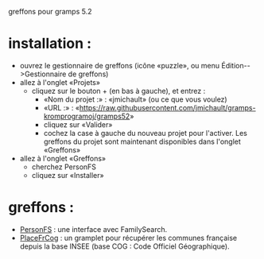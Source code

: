 
greffons pour gramps 5.2

# installation :
* ouvrez le gestionnaire de greffons (icône «puzzle», ou menu Édition-->Gestionnaire de greffons)
* allez à l'onglet «Projets»
  * cliquez sur le bouton + (en bas à gauche), et entrez :
    * «Nom du projet :» : «jmichault» (ou ce que vous voulez)
    * «URL :» : «<https://raw.githubusercontent.com/jmichault/gramps-kromprogramoj/gramps52>»
    * cliquez sur «Valider»
    * cochez la case à gauche du nouveau projet pour l'activer.
      Les greffons du projet sont maintenant disponibles dans l'onglet «Greffons»
* allez à l'onglet «Greffons»
  * cherchez PersonFS
  * cliquez sur «Installer»

# greffons :
  * [PersonFS](fontoj/PersonFS/LisezMoi.md) : une interface avec FamilySearch.
  * [PlaceFrCog](fontoj/PlaceFrCog/LisezMoi.md) : un gramplet pour récupérer les communes française depuis la base INSEE (base COG : Code Officiel Géographique).
